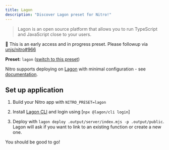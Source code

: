 ```yaml
---
title: Lagon
description: "Discover Lagon preset for Nitro!"
---
```


> Lagon is an open source platform that allows you to run TypeScript and JavaScript close to your users.

🚧 This is an early access and in progress preset. Please followup via [unjs/nitro#966](https://github.com/unjs/nitro/issues/966)

**Preset:** `lagon` ([switch to this preset](/deploy/#changing-the-deployment-preset))

Nitro supports deploying on [Lagon](https://lagon.app/) with minimal configuration - see [documentation](https://docs.lagon.app/).

## Set up application

1. Build your Nitro app with `NITRO_PRESET=lagon`

1. Install [Lagon CLI](https://docs.lagon.app/cli) and login using [`npx @lagon/cli login`]

1. Deploy with `lagon deploy .output/server/index.mjs -p .output/public`. Lagon will ask if you want to link to an existing function or create a new one.

You should be good to go!
